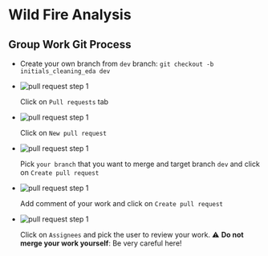 # Wild Fire Analysis

## Group Work Git Process

- Create your own branch from `dev` branch: `git checkout -b initials_cleaning_eda dev`
- ![pull request step 1]('public\images\pull-request-step-1')
  
  Click on `Pull requests` tab

- ![pull request step 1]('./public/images/pull-request-step-2.PNG')

  Click on `New pull request`

- ![pull request step 1]('./public/images/pull-request-step-3.PNG')

  Pick `your branch` that you want to merge and target branch `dev` and click on `Create pull request`

- ![pull request step 1]('./public/images/pull-request-step-4.PNG')

  Add comment of your work and click on `Create pull request`

- ![pull request step 1]('./public/images/pull-request-step-5.PNG')

  Click on `Assignees` and pick the user to review your work. 
  :warning: **Do not merge your work yourself**: Be very careful here!
